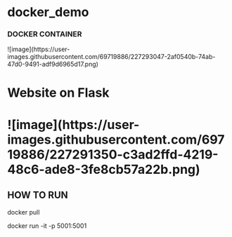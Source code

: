# docker_demo


<h3>DOCKER  CONTAINER</h3>
![image](https://user-images.githubusercontent.com/69719886/227293047-2af0540b-74ab-47d0-9491-adf9d6965d17.png)


<h1>Website on Flask<h1>
![image](https://user-images.githubusercontent.com/69719886/227291350-c3ad2ffd-4219-48c6-ade8-3fe8cb57a22b.png)



<h2>HOW TO RUN </h2>
<p> docker pull <docker-image-name> </p>     
<p> docker run -it -p 5001:5001 <image-name> </p>
